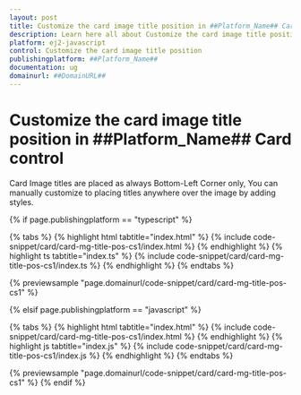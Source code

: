 ```yaml
---
layout: post
title: Customize the card image title position in ##Platform_Name## Card control | Syncfusion
description: Learn here all about Customize the card image title position in Syncfusion ##Platform_Name## Card control of Syncfusion Essential JS 2 and more.
platform: ej2-javascript
control: Customize the card image title position 
publishingplatform: ##Platform_Name##
documentation: ug
domainurl: ##DomainURL##
---
```


# Customize the card image title position in ##Platform_Name## Card control

Card Image titles are placed as always Bottom-Left Corner only, You can manually customize to placing titles anywhere over the image by adding styles.

{% if page.publishingplatform == "typescript" %}

 {% tabs %}
{% highlight html tabtitle="index.html" %}
{% include code-snippet/card/card-mg-title-pos-cs1/index.html %}
{% endhighlight %}
{% highlight ts tabtitle="index.ts" %}
{% include code-snippet/card/card-mg-title-pos-cs1/index.ts %}
{% endhighlight %}
{% endtabs %}
        
{% previewsample "page.domainurl/code-snippet/card/card-mg-title-pos-cs1" %}

{% elsif page.publishingplatform == "javascript" %}

{% tabs %}
{% highlight html tabtitle="index.html" %}
{% include code-snippet/card/card-mg-title-pos-cs1/index.html %}
{% endhighlight %}
{% highlight js tabtitle="index.js" %}
{% include code-snippet/card/card-mg-title-pos-cs1/index.js %}
{% endhighlight %}
{% endtabs %}

{% previewsample "page.domainurl/code-snippet/card/card-mg-title-pos-cs1" %}
{% endif %}
